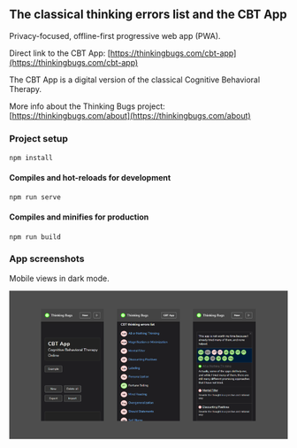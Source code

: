 ## The classical thinking errors list and the CBT App

Privacy-focused, offline-first progressive web app (PWA).

Direct link to the CBT App: [https://thinkingbugs.com/cbt-app](https://thinkingbugs.com/cbt-app)

The CBT App is a digital version of the classical Cognitive Behavioral Therapy.

More info about the Thinking Bugs project: [https://thinkingbugs.com/about](https://thinkingbugs.com/about)


### Project setup
```
npm install
```

#### Compiles and hot-reloads for development
```
npm run serve
```

#### Compiles and minifies for production
```
npm run build
```


### App screenshots

Mobile views in dark mode.

<img src="https://raw.githubusercontent.com/giekaton/thinking-bugs/master/public/img/screenshot-github-01.png" alt="Screenshot 01" width="700"/>
